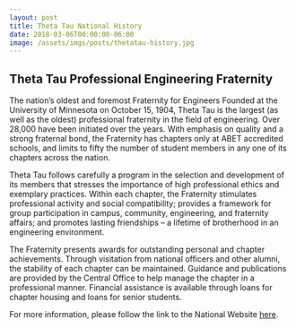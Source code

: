```yaml
---
layout: post
title: Theta Tau National History
date: 2018-03-06T00:00:00-06:00
image: /assets/imgs/posts/thetatau-history.jpg
---
```

## Theta Tau Professional Engineering Fraternity

The nation’s oldest and foremost Fraternity for Engineers Founded at the
University of Minnesota on October 15, 1904, Theta Tau is the largest (as well
as the oldest) professional fraternity in the field of engineering. Over 28,000
have been initiated over the years. With emphasis on quality and a strong
fraternal bond, the Fraternity has chapters only at ABET accredited schools, and
limits to fifty the number of student members in any one of its chapters across
the nation.

Theta Tau follows carefully a program in the selection and development of its
members that stresses the importance of high professional ethics and exemplary
practices. Within each chapter, the Fraternity stimulates professional activity
and social compatibility; provides a framework for group participation in
campus, community, engineering, and fraternity affairs; and promotes lasting
friendships – a lifetime of brotherhood in an engineering environment.

The Fraternity presents awards for outstanding personal and chapter
achievements. Through visitation from national officers and other alumni, the
stability of each chapter can be maintained. Guidance and publications are
provided by the Central Office to help manage the chapter in a professional
manner. Financial assistance is available through loans for chapter housing and
loans for senior students.

For more information, please follow the link to the National Website
[here](http://thetatau.org).
